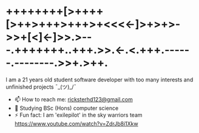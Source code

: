 # ++++++++[>++++[>++>+++>+++>+<<<<-]>+>+>->>+[<]<-]>>.>---.+++++++..+++.>>.<-.<.+++.------.--------.>>+.>++.

I am a 21 years old student software developer with too many interests and unfinished projects ¯\_(ツ)_/¯

- 📫 How to reach me: ricksterhd123@gmail.com
- 🌱 Studying BSc (Hons) computer science
- ⚡ Fun fact: I am 'exilepilot' in the sky warriors team https://www.youtube.com/watch?v=ZdrJb8i1Xkw
